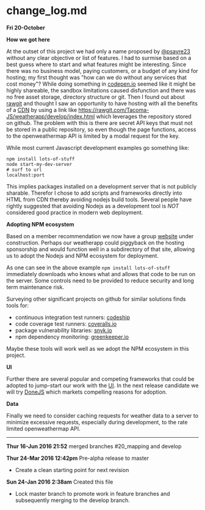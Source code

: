 # change_log.md

__Fri 20-October__

__How we got here__

At the outset of this project we had only a name proposed by [@psayre23](https://github.com/Tacoma-JS/ideas/commit/576174500336a9a63938a308dcac8099a1184c08)
without any clear objective or list of features.  I had to surmise based on a
best guess where to start and what features might be interesting. Since there
was no business model, paying customers, or a budget of any kind for hosting;
my first thought was "how can we do without any services that cost money"?
While doing something in [codepen.io](https://codepen.io/#) seemed like it might
be highly shareable, the sandbox limitations caused disfunction and there was no
free asset storage, directory structure or git. Then I found out about
[rawgit](http://rawgit.com/) and thought I saw an opportunity to have hosting
with all the benefits of a [CDN](https://en.wikipedia.org/wiki/Content_delivery_network)
by using a link like
https://rawgit.com/Tacoma-JS/weatherapp/develop/index.html which leverages the 
repository stored on github.  The problem with this is there are secret API keys
that must not be stored in a public repository, so even though the page
functions, access to the openweathermap API is limited by a modal request for
the key.


While most current Javascript development examples go something like:
```
npm install lots-of-stuff
node start-my-dev-server
# surf to url
localhost:port
```
This implies packages installed on a development server that is not publicly
sharable.  Therefor I chose to add scripts and frameworks directly into HTML
from CDN thereby avoiding nodejs build tools.  Several people have rightly
suggested that avoiding Nodejs as a development tool is *NOT* considered good
practice in modern web deployment.

__Adopting NPM ecosystem__

Based on a member recommendation we now have a group [website](http://tacomajs.org/d/)
under construction. Perhaps our weatherapp could piggyback on the hosting
sponsorship and would function well in a subdirectory of that site, allowing us
to adopt the Nodejs and NPM ecosystem for deployment.

As one can see in the above example `npm install lots-of-stuff` immediately
downloads who knows what and allows that code to be run on the server. Some
controls need to be provided to reduce security and long term maintenance risk.

Surveying other significant projects on github for similar solutions finds tools
for:
* continuous integration test runners: [codeship](https://codeship.com/)
* code coverage test runners: [coveralls.io](https://coveralls.io/github/Tacoma-JS/weatherapp?branch=develop)
* package vulnerability libraries: [snyk.io](https://snyk.io/test/github/tacoma-js/weatherapp?targetFile=package.json)
* npm dependency monitoring: [greenkeeper.io](https://greenkeeper.io/)

Maybe these tools will work well as we adopt the NPM ecosystem in this
project.

__UI__

Further there are several popular and competing frameworks that could be adopted
to jump-start our work with the [UI](https://en.wikipedia.org/wiki/User_interface).
In the next release candidate we will try [DoneJS](https://donejs.com/) which
markets compelling reasons for adoption.

__Data__

Finally we need to consider caching requests for weather data to a server to
minimize excessive requests, especially during development, to the rate limited
openweathermap API.

-----

__Thur 16-Jun 2016 21:52__ merged branches #20_mapping and develop

__Thur 24-Mar 2016 12:42pm__ Pre-alpha release to master
* Create a clean starting point for next revision

__Sun 24-Jan 2016 2:38am__ Created this file
* Lock master branch to promote work in feature branches and subsequently merging to the develop branch.